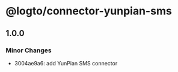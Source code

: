 # @logto/connector-yunpian-sms

## 1.0.0

### Minor Changes

- 3004ae9a6: add YunPian SMS connector
